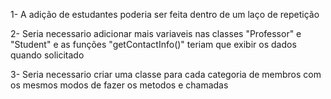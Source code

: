 1- A adição de estudantes poderia ser feita dentro de um laço de repetição

2- Seria necessario adicionar mais variaveis nas classes "Professor" e "Student" e as funções "getContactInfo()" teriam que exibir os dados quando solicitado

3- Seria necessario criar uma classe para cada categoria de membros com os mesmos modos de fazer os metodos e chamadas